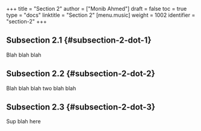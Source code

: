 +++
title = "Section 2"
author = ["Monib Ahmed"]
draft = false
toc = true
type = "docs"
linktitle = "Section 2"
[menu.music]
  weight = 1002
  identifier = "section-2"
+++

## Subsection 2.1 {#subsection-2-dot-1}

Blah blah blah


## Subsection 2.2 {#subsection-2-dot-2}

Blah blah blah two blah blah


## Subsection 2.3 {#subsection-2-dot-3}

Sup blah here